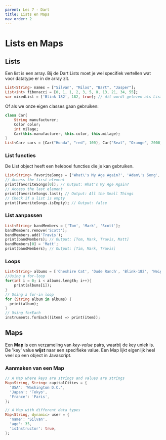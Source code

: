 ```yaml
---
parent: Les 7 - Dart
title: Lists en Maps
nav_order: 2
---
```


# Lists en Maps

## Lists
Een list is een array. Bij de Dart Lists moet je wel specifiek vertellen wat voor datatype er in de array zit.
```dart
List<String> names = ["Silvan", "Milos", "Bart", "Jasper"];
List<int> fibonacci = [0, 1, 1, 2, 3, 5, 8, 13, 21, 34, 55];
var mixedList = ['Blink 182', 182, true]; // dit wordt gelezen als List<Object>
```

Of als we onze eigen classes gaan gebruiken:
```dart
class Car{
    String manufacturer;
    Color color;
    int milage;
    Car(this.manufacturer, this.color, this.milage);
}
List<Car> cars = [Car("Honda", "red", 100), Car("Seat", "Orange", 2000), Car("Kia", "blue", 2321)];
```

### List functies
De List object heeft een heleboel functies die je kan gebruiken.
```dart
List<String> favoriteSongs = ['What\'s My Age Again?', 'Adam\'s Song', 'All the Small Things'];
// Access the first element
print(favoriteSongs[0]); // Output: What's My Age Again?
// Access the last element
print(favoriteSongs.last); // Output: All the Small Things
// Check if a list is empty
print(favoriteSongs.isEmpty); // Output: false
```

### List aanpassen
```dart
List<String> bandMembers = ['Tom', 'Mark', 'Scott'];
bandMembers.remove('Scott');
bandMembers.add('Travis');
print(bandMembers); // Output: [Tom, Mark, Travis, Matt]
bandMembers[0] = 'Matt';
print(bandMembers); // Output: [Tim, Mark, Travis]
```

### Loops
```dart
List<String> albums = ['Cheshire Cat', 'Dude Ranch', 'Blink-182', 'Neighborhoods'];
//Using a for-loop
for(int i = 0; i < albums.length; i++){
    print(albums[i]);
}
// Using a for-in loop
for (String album in albums) {
  print(album);
}
// Using forEach
instruments.forEach((item) => print(item));
```

## Maps
Een **Map** is een verzameling van *key-value* pairs, waarbij de key uniek is. De 'key' value **wijst** naar een specifieke value. Een Map lijkt eigenlijk heel veel op een object in Javascript.

### Aanmaken van een Map
```dart
// A Map where keys are strings and values are strings
Map<String, String> capitalCities = {
  'USA': 'Washington D.C.',
  'Japan': 'Tokyo',
  'France': 'Paris',
};

// A Map with different data types
Map<String, dynamic> user = {
  'name': 'Silvan',
  'age': 35,
  'isInstructor': true,
};
```